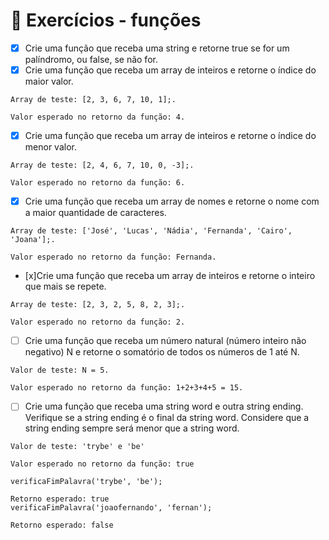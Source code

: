 # :rocket: Exercícios - funções

- [x] Crie uma função que receba uma string e retorne true se for um palíndromo, ou false, se não for.
- [x] Crie uma função que receba um array de inteiros e retorne o índice do maior valor.
```
Array de teste: [2, 3, 6, 7, 10, 1];.

Valor esperado no retorno da função: 4.
```
- [x] Crie uma função que receba um array de inteiros e retorne o índice do menor valor.
```
Array de teste: [2, 4, 6, 7, 10, 0, -3];.

Valor esperado no retorno da função: 6.
```

- [x] Crie uma função que receba um array de nomes e retorne o nome com a maior quantidade de caracteres.

```
Array de teste: ['José', 'Lucas', 'Nádia', 'Fernanda', 'Cairo', 'Joana'];.

Valor esperado no retorno da função: Fernanda.
```

- [x]Crie uma função que receba um array de inteiros e retorne o inteiro que mais se repete.
```
Array de teste: [2, 3, 2, 5, 8, 2, 3];.

Valor esperado no retorno da função: 2.
```
- [ ] Crie uma função que receba um número natural (número inteiro não negativo) N e retorne o somatório de todos os números de 1 até N.
```
Valor de teste: N = 5.

Valor esperado no retorno da função: 1+2+3+4+5 = 15.
```
- [ ] Crie uma função que receba uma string word e outra string ending. Verifique se a string ending é o final da string word. Considere que a string ending sempre será menor que a string word.
```
Valor de teste: 'trybe' e 'be'

Valor esperado no retorno da função: true

verificaFimPalavra('trybe', 'be');

Retorno esperado: true
verificaFimPalavra('joaofernando', 'fernan');

Retorno esperado: false
```